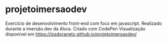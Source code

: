 # projetoimersaodev
Exercício de desenvolvimento front-end com foco em javascript.
Realizado durante a imersão.dev da Alura. Criado com CodePen
Visualização disponível em https://izadoranetz.github.io/projetoimersaodev/
